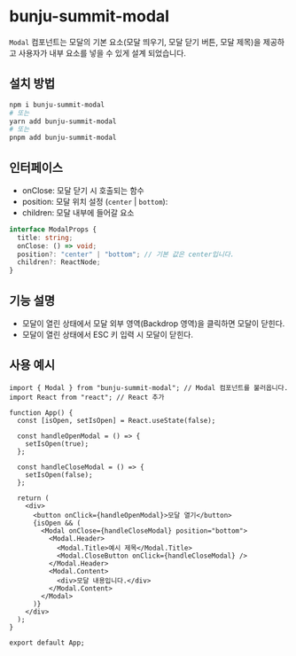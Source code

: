 # bunju-summit-modal

`Modal` 컴포넌트는 모달의 기본 요소(모달 띄우기, 모달 닫기 버튼, 모달 제목)을 제공하고 사용자가 내부 요소를 넣을 수 있게 설계 되었습니다.

## 설치 방법

```bash
npm i bunju-summit-modal
# 또는
yarn add bunju-summit-modal
# 또는
pnpm add bunju-summit-modal
```

## 인터페이스

- onClose: 모달 닫기 시 호출되는 함수
- position: 모달 위치 설정 (`center` | `bottom`):
- children: 모달 내부에 들어갈 요소

```ts
interface ModalProps {
  title: string;
  onClose: () => void;
  position?: "center" | "bottom"; // 기본 값은 center입니다.
  children?: ReactNode;
}
```

## 기능 설명

- 모달이 열린 상태에서 모달 외부 영역(Backdrop 영역)을 클릭하면 모달이 닫힌다.
- 모달이 열린 상태에서 ESC 키 입력 시 모달이 닫힌다.

## 사용 예시

```tsx
import { Modal } from "bunju-summit-modal"; // Modal 컴포넌트를 불러옵니다.
import React from "react"; // React 추가

function App() {
  const [isOpen, setIsOpen] = React.useState(false);

  const handleOpenModal = () => {
    setIsOpen(true);
  };

  const handleCloseModal = () => {
    setIsOpen(false);
  };

  return (
    <div>
      <button onClick={handleOpenModal}>모달 열기</button>
      {isOpen && (
        <Modal onClose={handleCloseModal} position="bottom">
          <Modal.Header>
            <Modal.Title>예시 제목</Modal.Title>
            <Modal.CloseButton onClick={handleCloseModal} />
          </Modal.Header>
          <Modal.Content>
            <div>모달 내용입니다.</div>
          </Modal.Content>
        </Modal>
      )}
    </div>
  );
}

export default App;
```
